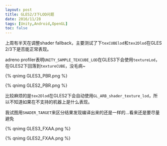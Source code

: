 ```yaml
---
layout: post
title: GLES2/3下LOD问题
date: 2016/11/28
tags: [Unity,Android,OpenGL]
toc: false
---
```


上周有半天在调整shader fallback，主要测试了下`texCUBElod`和`tex2Dlod`在GLES 2/3下是否能正常表现。

<!--more-->

adreno profiler表明`UNITY_SAMPLE_TEXCUBE_LOD`在GLES3下会使用`textureLod`，在GLES2下回落到`textureCUBE`，没毛病~

{% qnimg GLES3_PBR.png %}

{% qnimg GLES2_PBR.png %}

比较麻烦的是`tex2Dlod`在GLES2下会自动使用`GL_ARB_shader_texture_lod`，所以不知道如果在不支持的机器上是什么表现。

我试图用`SHADER_TARGET`来区分结果发现编译出来的还是一样的...看来还是要尽量避免

{% qnimg GLES3_FXAA.png %}

{% qnimg GLES2_FXAA.png %}
